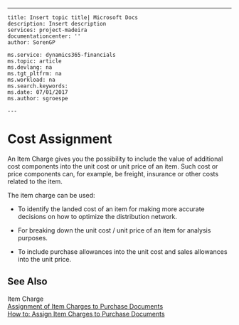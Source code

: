 ---
    title: Insert topic title| Microsoft Docs
    description: Insert description
    services: project-madeira
    documentationcenter: ''
    author: SorenGP

    ms.service: dynamics365-financials
    ms.topic: article
    ms.devlang: na
    ms.tgt_pltfrm: na
    ms.workload: na
    ms.search.keywords:
    ms.date: 07/01/2017
    ms.author: sgroespe

    ---
# Cost Assignment
An Item Charge gives you the possibility to include the value of additional cost components into the unit cost or unit price of an item. Such cost or price components can, for example, be freight, insurance or other costs related to the item.  
  
 The item charge can be used:  
  
-   To identify the landed cost of an item for making more accurate decisions on how to optimize the distribution network.  
  
-   For breaking down the unit cost \/ unit price of an item for analysis purposes.  
  
-   To include purchase allowances into the unit cost and sales allowances into the unit price.  
  
## See Also  
 Item Charge   
 [Assignment of Item Charges to Purchase Documents](../assignment-of-item-charges-to-purchase-documents.md)   
 [How to: Assign Item Charges to Purchase Documents](../How%20to:%20Assign%20Item%20Charges%20to%20Purchase%20Documents.md)